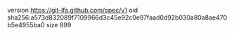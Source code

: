 version https://git-lfs.github.com/spec/v1
oid sha256:a573d832089f7109966d3c45e92c0e97faad0d92b030a80a8ae470b5e4955ba0
size 899

